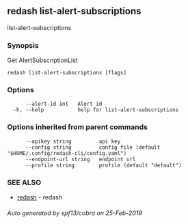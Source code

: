 ## redash list-alert-subscriptions

list-alert-subscriptions

### Synopsis

Get AlertSubscriptionList

```
redash list-alert-subscriptions [flags]
```

### Options

```
      --alert-id int   Alert id
  -h, --help           help for list-alert-subscriptions
```

### Options inherited from parent commands

```
      --apikey string         api key
      --config string         config file (default "$HOME/.config/redash-cli/config.yaml")
      --endpoint-url string   endpoint url
      --profile string        profile (default "default")
```

### SEE ALSO

* [redash](redash.md)	 - redash

###### Auto generated by spf13/cobra on 25-Feb-2019
